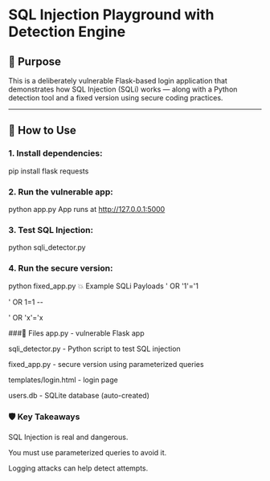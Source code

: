 # SQL Injection Playground with Detection Engine

## 🧪 Purpose
This is a deliberately vulnerable Flask-based login application that demonstrates how SQL Injection (SQLi) works — along with a Python detection tool and a fixed version using secure coding practices.

---

## 🚀 How to Use

### 1. Install dependencies:
pip install flask requests

### 2. Run the vulnerable app:
python app.py
App runs at http://127.0.0.1:5000

### 3. Test SQL Injection:

python sqli_detector.py

### 4. Run the secure version:
python fixed_app.py
💥 Example SQLi Payloads
' OR '1'='1

' OR 1=1 --

' OR 'x'='x

###📄 Files
app.py - vulnerable Flask app

sqli_detector.py - Python script to test SQL injection

fixed_app.py - secure version using parameterized queries

templates/login.html - login page

users.db - SQLite database (auto-created)

### 🛡️ Key Takeaways
SQL Injection is real and dangerous.

You must use parameterized queries to avoid it.

Logging attacks can help detect attempts.


